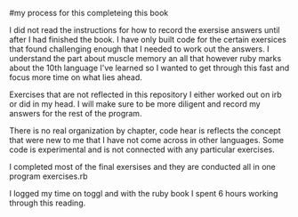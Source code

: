 #my process for this completeing this book

I did not read the instructions for how to record the exersise answers until after I had finished the book. I have only built code for the certain exersices that found challenging enough that I needed to work out the answers. I understand the part about muscle memory an all that however ruby marks about the 10th language I've learned so I wanted to get through this fast and focus more time on what lies ahead. 

Exercises that are not reflected in this repository I either worked out on irb or did in my head. I will make sure to be more diligent and record my answers for the rest of the program.

There is no real organization by chapter, code hear is reflects the concept that were new to me that I have not come across in other languages. Some code is experimental and is not connected with any particular exercises.

I completed most of the final exersises and they are conducted all in one program exercises.rb 

I logged my time on toggl and with the ruby book I spent 6 hours working through this reading.
